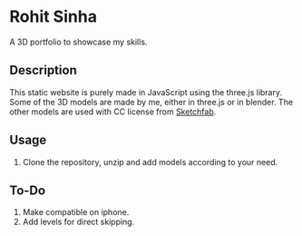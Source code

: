 # Rohit Sinha
A 3D portfolio to showcase my skills. 

## Description 
This static website is purely made in JavaScript using the three.js library. Some of the 3D models are made by me, either in three.js or in blender. The other models are used with CC license from [Sketchfab](https://sketchfab.com).

## Usage
1. Clone the repository, unzip and add models according to your need.

## To-Do
1. Make compatible on iphone.
2. Add levels for direct skipping.
